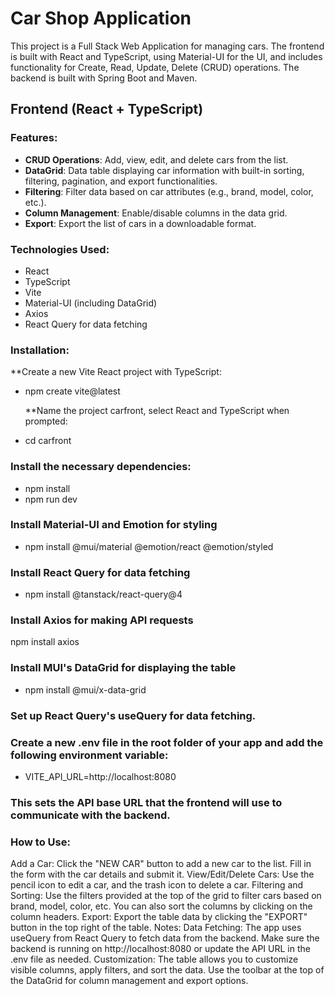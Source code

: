 # Car Shop Application

This project is a Full Stack Web Application for managing cars. The frontend is built with React and TypeScript, using Material-UI for the UI, and includes functionality for Create, Read, Update, Delete (CRUD) operations. The backend is built with Spring Boot and Maven.

## Frontend (React + TypeScript)

### Features:
- **CRUD Operations**: Add, view, edit, and delete cars from the list.
- **DataGrid**: Data table displaying car information with built-in sorting, filtering, pagination, and export functionalities.
- **Filtering**: Filter data based on car attributes (e.g., brand, model, color, etc.).
- **Column Management**: Enable/disable columns in the data grid.
- **Export**: Export the list of cars in a downloadable format.

### Technologies Used:
- React
- TypeScript
- Vite
- Material-UI (including DataGrid)
- Axios
- React Query for data fetching

### Installation:

  **Create a new Vite React project with TypeScript:

- npm create vite@latest

  **Name the project carfront, select React and TypeScript when prompted:

- cd carfront

### Install the necessary dependencies:

- npm install
- npm run dev

### Install Material-UI and Emotion for styling

- npm install @mui/material @emotion/react @emotion/styled

### Install React Query for data fetching

- npm install @tanstack/react-query@4

### Install Axios for making API requests

npm install axios

### Install MUI's DataGrid for displaying the table

- npm install @mui/x-data-grid

### Set up React Query's useQuery for data fetching.

### Create a new .env file in the root folder of your app and add the following environment variable:

- VITE_API_URL=http://localhost:8080 

### This sets the API base URL that the frontend will use to communicate with the backend.

### How to Use:

Add a Car: Click the "NEW CAR" button to add a new car to the list. Fill in the form with the car details and submit it.
View/Edit/Delete Cars: Use the pencil icon to edit a car, and the trash icon to delete a car.
Filtering and Sorting: Use the filters provided at the top of the grid to filter cars based on brand, model, color, etc. You can also sort the columns by clicking on the column headers.
Export: Export the table data by clicking the "EXPORT" button in the top right of the table.
Notes:
Data Fetching: The app uses useQuery from React Query to fetch data from the backend. Make sure the backend is running on http://localhost:8080 or update the API URL in the .env file as needed.
Customization: The table allows you to customize visible columns, apply filters, and sort the data. Use the toolbar at the top of the DataGrid for column management and export options.
